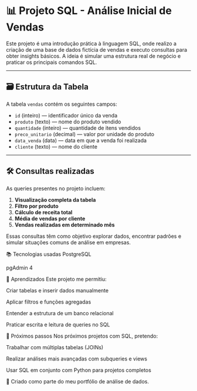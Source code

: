 # 📊 Projeto SQL - Análise Inicial de Vendas

Este projeto é uma introdução prática à linguagem SQL, onde realizo a criação de uma base de dados fictícia de vendas e executo consultas para obter insights básicos. A ideia é simular uma estrutura real de negócio e praticar os principais comandos SQL.

---

## 🗃️ Estrutura da Tabela

A tabela `vendas` contém os seguintes campos:

- `id` (inteiro) — identificador único da venda
- `produto` (texto) — nome do produto vendido
- `quantidade` (inteiro) — quantidade de itens vendidos
- `preco_unitario` (decimal) — valor por unidade do produto
- `data_venda` (data) — data em que a venda foi realizada
- `cliente` (texto) — nome do cliente

---

## 🛠️ Consultas realizadas

As queries presentes no projeto incluem:

1. **Visualização completa da tabela**
2. **Filtro por produto**
3. **Cálculo de receita total**
4. **Média de vendas por cliente**
5. **Vendas realizadas em determinado mês**

Essas consultas têm como objetivo explorar dados, encontrar padrões e simular situações comuns de análise em empresas.


   📚 Tecnologias usadas
PostgreSQL

pgAdmin 4

🧠 Aprendizados
Este projeto me permitiu:

Criar tabelas e inserir dados manualmente

Aplicar filtros e funções agregadas

Entender a estrutura de um banco relacional

Praticar escrita e leitura de queries no SQL

🚀 Próximos passos
Nos próximos projetos com SQL, pretendo:

Trabalhar com múltiplas tabelas (JOINs)

Realizar análises mais avançadas com subqueries e views

Usar SQL em conjunto com Python para projetos completos

📝 Criado como parte do meu portfólio de análise de dados.
